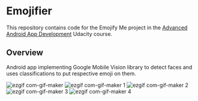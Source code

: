 # Emojifier
This repository contains code for the Emojify Me project in the [Advanced Android App Development](https://www.udacity.com/course/advanced-android-app-development--ud855) Udacity course.

## Overview

Android app implementing Google Mobile Vision library to detect faces and uses classifications to put respective emoji on them.

![ezgif com-gif-maker](https://user-images.githubusercontent.com/16765805/27496989-fe2ad8e2-5875-11e7-9286-822930909b1d.gif)
![ezgif com-gif-maker 1](https://user-images.githubusercontent.com/16765805/27497011-28b7ad42-5876-11e7-8f58-eea464fd2d61.gif)
![ezgif com-gif-maker 2](https://user-images.githubusercontent.com/16765805/27497045-4f9f1080-5876-11e7-97cc-577d738e5b2a.gif)
![ezgif com-gif-maker 3](https://user-images.githubusercontent.com/16765805/27497054-5f0d79b2-5876-11e7-8810-c93d3d122502.gif)
![ezgif com-gif-maker 4](https://user-images.githubusercontent.com/16765805/27497067-6c393914-5876-11e7-9de0-e27e0eef0150.gif)
